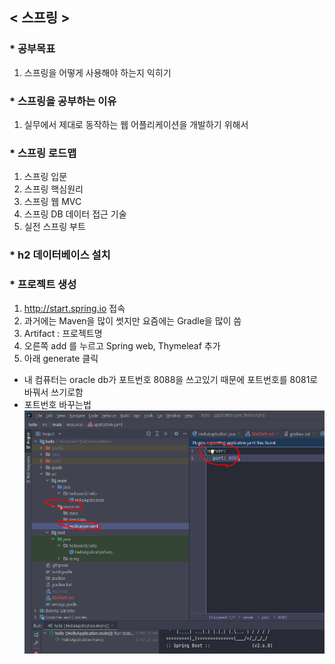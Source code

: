 ## < 스프링 >
### * 공부목표
1. 스프링을 어떻게 사용해야 하는지 익히기

### * 스프링을 공부하는 이유
1. 실무에서 제대로 동작하는 웹 어플리케이션을 개발하기 위해서

### * 스프링 로드맵
1. 스프링 입문
2. 스프링 핵심원리
3. 스프링 웹 MVC
4. 스프링 DB 데이터 접근 기술
5. 실전 스프링 부트

### * h2 데이터베이스 설치

### * 프로젝트 생성
1. http://start.spring.io 접속
2. 과거에는 Maven을 많이 썻지만 요즘에는 Gradle을 많이 씀
3. Artifact : 프로젝트명
4. 오른쪽 add 를 누르고 Spring web, Thymeleaf 추가
5. 아래 generate 클릭
* 내 컴퓨터는 oracle db가 포트번호 8088을 쓰고있기 때문에 포트번호를 8081로 바꿔서 쓰기로함
* 포트번호 바꾸는법
![img.png](img.png)